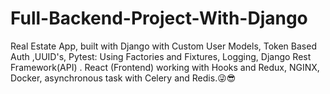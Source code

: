 # Full-Backend-Project-With-Django
Real Estate App, built with Django with Custom User Models, Token Based Auth ,UUID's, Pytest: Using Factories and Fixtures, Logging, Django Rest Framework(API) . React (Frontend) working with Hooks and Redux, NGINX, Docker, asynchronous task with Celery and Redis.😜😎
